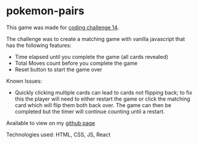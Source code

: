 # pokemon-pairs

This game was made for [coding challenge 14](https://github.com/zero-to-mastery/coding_challenge-14).

The challenge was to create a matching game with vanilla javascript that has the following features:
- Time elapsed until you complete the game (all cards revealed)
- Total Moves count before you complete the game
- Reset button to start the game over

Known Issues:
- Quickly clicking multiple cards can lead to cards not flipping back; to fix this the player will need to either restart the game or click the matching card which will flip them both back over. The game can then be completed but the timer will continue counting until a restart.

Available to view on my [github page](https://theale27.github.io/pokemon-pairs/)

Technologies used: HTML, CSS, JS, React
